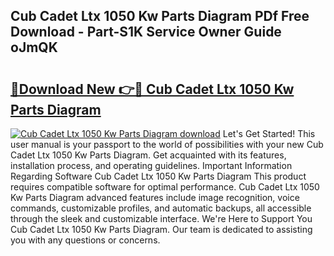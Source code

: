 ## Cub Cadet Ltx 1050 Kw Parts Diagram PDf Free Download - Part-S1K Service Owner Guide oJmQK

# <h2><a href="http://dfr5hg1.blite.top/?on=Cub+Cadet+Ltx+1050+Kw+Parts+Diagram">🔗Download New 👉🔴 Cub Cadet Ltx 1050 Kw Parts Diagram</a></h2>

[![Cub Cadet Ltx 1050 Kw Parts Diagram download](https://i.imgur.com/lujVjoI.png)](http://dfr5hg1.blite.top/?on=Cub+Cadet+Ltx+1050+Kw+Parts+Diagram)
Let's Get Started! This user manual is your passport to the world of possibilities with your new Cub Cadet Ltx 1050 Kw Parts Diagram. Get acquainted with its features, installation process, and operating guidelines. Important Information Regarding Software Cub Cadet Ltx 1050 Kw Parts Diagram This product requires compatible software for optimal performance. Cub Cadet Ltx 1050 Kw Parts Diagram advanced features include image recognition, voice commands, customizable profiles, and automatic backups, all accessible through the sleek and customizable interface. We're Here to Support You Cub Cadet Ltx 1050 Kw Parts Diagram. Our team is dedicated to assisting you with any questions or concerns.
